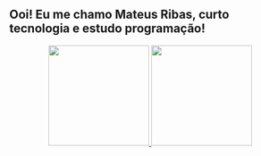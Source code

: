 ## Ooi! Eu me chamo Mateus Ribas, curto tecnologia e estudo programação!
<div align="center">
  <a href="https://github.com/saemut">
  <img height="180em" src="https://github-readme-stats.vercel.app/api?username=saemut&show_icons=true&theme=dracula&include_all_commits=true&count_private=true"/>
  <img height="180em" src="https://github-readme-stats.vercel.app/api/top-langs/?username=saemut&layout=compact&langs_count=7&theme=dracula"/>
</div>
  
  
